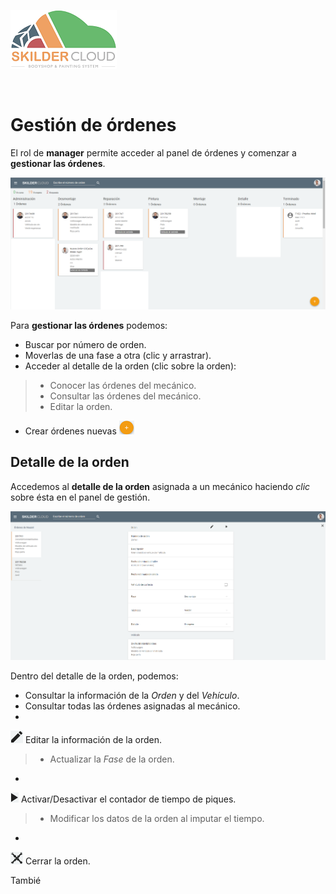 

![](Images/LogoSilderCloud_mini.png)

</br>   
  
# Gestión de órdenes  
  
El rol de **manager** permite acceder al panel de órdenes y comenzar a **gestionar las órdenes**.  
  
![](Images/es-ES_SkilderCloud_OrdersManagement.png)    
  
Para **gestionar las órdenes** podemos:   
  
 - Buscar por número de orden.  
 - Moverlas de una fase a otra (clic y arrastrar).  
 - Acceder al detalle de la orden (clic sobre la orden):    
 > - Conocer las órdenes del mecánico.  
 > - Consultar las órdenes del mecánico.  
 > - Editar la orden.    
- Crear órdenes nuevas ![](Images/ic_AddOrder.png)  
  
## Detalle de la orden    
  
Accedemos al **detalle de la orden** asignada a un mecánico haciendo _clic_ sobre ésta en el panel de gestión.   
  

![](Images/es-ES_SkilderCloud_OrderDetail.png)  
  
Dentro del detalle de la orden, podemos:  
  
 - Consultar la información de la _Orden_ y del _Vehículo_.    
 - Consultar todas las órdenes asignadas al mecánico.
 - 
![](Images/ic_edit.png)
Editar la información de la orden.     
> - Actualizar la _Fase_ de la orden.  
 
 - 
![](Images/ic_TimePicker.png) Activar/Desactivar el contador de tiempo de piques.  
> - Modificar los datos de la orden al imputar el tiempo.  
 - 
![](Images/ic_close.png) Cerrar la orden.



  


  
Tambié
 
  

